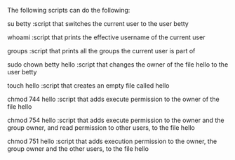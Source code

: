 The following scripts can do the following:

su betty :script that switches the current user to the user betty

whoami :script that prints the effective username of the current user

groups :script that prints all the groups the current user is part of

sudo chown betty hello :script that changes the owner of the file hello to the user betty

touch hello :script that creates an empty file called hello

chmod 744 hello :script that adds execute permission to the owner of the file hello

chmod 754 hello :script that adds execute permission to the owner and the group owner, and read permission to other users, to the file hello

chmod 751 hello :script that adds execution permission to the owner, the group owner and the other users, to the file hello
